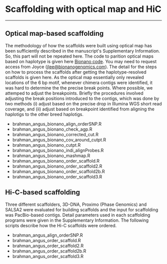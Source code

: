 # Scaffolding with optical map and HiC
---

## Optical map-based scaffolding
The methodology of how the scaffolds were built using optical map has been sufficiently described in the manuscript's Supplementary Information. So, this part will not be repeated here. The code to parition optical maps based on haplotype is given here [Bionano code](https://github.com/jlee-BNG/Bionano_Trio_binning). You may need to request access from Joyce (jlee@bionanogenomics.com). The detail for the steps on how to process the scaffolds after getting the haplotype-resolved scaffolds is given here. As the optical map essentially only revealed locations of the 6 bp motif, whenever chimera contigs were identified, it was hard to determine the the precise break points. Where possible, we attemped to adjust the breakpoints. Briefly the procedures involved adjusting the break positions introduced to the contigs, which was done by two methods (i) adjust based on the precise drop in Illumina WGS short read coverage, and (ii) adjust based on breakpoint identified from aligning the haplotigs to the other breed haplotigs. 

* brahman_angus_bionano_align_orderSNP.R
* brahman_angus_bionano_check_agp.R
* brahman_angus_bionano_corrected_cut.R
* brahman_angus_bionano_cov_around_cutpt.R
* brahman_angus_bionano_cutpt.R
* brahman_angus_bionano_indi_alignProbes.R
* brahman_angus_bionano_mashmap.R
* brahman_angus_bionano_order_scaffold.R
* brahman_angus_bionano_order_scaffold2.R
* brahman_angus_bionano_order_scaffold2b.R
* brahman_angus_bionano_order_scaffold3.R

## Hi-C-based scaffolding
Three different scaffolders, 3D-DNA, Proximo (Phase Genomics) and SALSA2 were evaluated for building scaffolds and the input for scaffolding was PacBio-based contigs. Detail parameters used in each scaffolding programs were given in the Supplementary Information. The following scripts describe how the Hi-C scaffolds were ordered.

* brahman_angus_align_orderSNP.R
* brahman_angus_order_scaffold.R
* brahman_angus_order_scaffold2.R
* brahman_angus_order_scaffold2b.R
* brahman_angus_order_scaffold3.R

